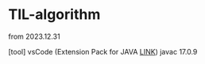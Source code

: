 # TIL-algorithm
from 2023.12.31

[tool]
vsCode (Extension Pack for JAVA [LINK](https://marketplace.visualstudio.com/items?itemName=vscjava.vscode-java-pack))
javac 17.0.9
